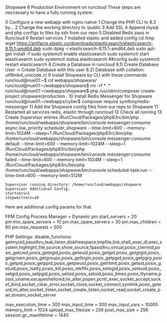 Shopware 6 Production Environment on runcloud
These steps are neccessary to have a fully running system.

0 Configure a new webapp with nginx native
1 Change the PHP CLI to 8.3 by...
2 Change the working directory to /public
3 Add SSL
4 Append mysql and php configs to files by ssh from our repo
5 Disabled Redis pass in Runcloud
6 Restart services
7 Installed elastic and added config
    cd /tmp 
    wget https://artifacts.elastic.co/downloads/elasticsearch/elasticsearch-8.15.1-amd64.deb
    sudo dpkg -i elasticsearch-8.15.1-amd64.deb
    sudo apt-get install -f
    sudo systemctl enable elasticsearch
    sudo systemctl start elasticsearch
    sudo systemctl status elasticsearch
    ##config
    sudo systemctl restart elasticsearch
8 Create a Database in runcloud
 8.1) Create Database User -> Create Database with this user
 8.2) Database with collation: utf8mb4_unicode_ci
9 Install Shopware by CLI with these commands
    runcloud@nue01:~$ cd webapps/shopware/
    runcloud@nue01:~/webapps/shopware$ rm -rf * .*
    runcloud@nue01:~/webapps/shopware$ php /usr/sbin/composer create-project shopware/production .
10 Install Redis Messenger for Shopware
    runcloud@nue01:~/webapps/cyber$ composer require symfony/redis-messenger
11 Add the Shopware config files from our repo to Shopware
11 Restarted all services redis, elastic through runcloud
12 Check all running
13 Create Supervisor entries
    /RunCloud/Packages/php83rc/bin/php /home/runcloud/webapps/shopware/bin/console messenger:consume async low_priority scheduler_shopware --time-limit=600 --memory-limit=1024M --sleep=1
    /RunCloud/Packages/php83rc/bin/php /home/runcloud/webapps/shopware/bin/console messenger:consume default --time-limit=600 --memory-limit=1024M --sleep=1
    /RunCloud/Packages/php83rc/bin/php /home/runcloud/webapps/shopware/bin/console messenger:consume failed --time-limit=600 --memory-limit=1024M --sleep=1
    /RunCloud/Packages/php83rc/bin/php /home/runcloud/webapps/shopware/bin/console scheduled-task:run --time-limit=600 --memory-limit=512M

    Supervisor running directory: /home/runcloud/webapps/shopware
    Supervisor Additional Config:
    startsecs=1
    stopwaitsecs=10


Here are additional config params for that

FPM Config
Process Manager = Dynamic
pm.start_servers = 20
pm.min_spare_servers = 10
pm.max_spare_servers = 30
pm.max_children = 80
pm.max_requests = 500

PHP Settings:
disable_functions: 
getmyuid,passthru,leak,listen,diskfreespace,tmpfile,link,shell_exec,dl,exec,system,highlight_file,source,show_source,fpassthru,virtual,posix_ctermid,posix_getcwd,posix_getegid,posix_geteuid,posix_getgid,posix_getgrgid,posix_getgrnam,posix_getgroups,posix_getlogin,posix_getpgid,posix_getpgrp,posix_getpid,posix_getppid,posix_getpwuid,posix_getrlimit,posix_getsid,posix_getuid,posix_isatty,posix_kill,posix_mkfifo,posix_setegid,posix_seteuid,posix_setgid,posix_setpgid,posix_setsid,posix_setuid,posix_times,posix_ttyname,posix_uname,escapeshellcmd,ini_alter,popen,pcntl_exec,socket_accept,socket_bind,socket_clear_error,socket_close,socket_connect,symlink,posix_geteuid,ini_alter,socket_listen,socket_create_listen,socket_read,socket_create_pair,stream_socket_server


max_execution_time = 300
max_input_time = 300
max_input_vars = 10000
memory_limit = 1024
upload_max_filesize = 256
post_max_size = 256
session.gc_maxlifetime = 1440




